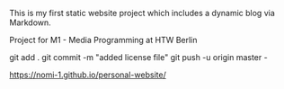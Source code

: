 This is my first static website project 
which includes a dynamic blog via Markdown. 

Project for M1 - Media Programming at HTW Berlin


git add .
git commit -m "added license file"
git push -u origin master - 



https://nomi-1.github.io/personal-website/
